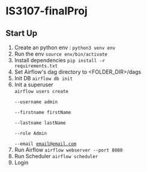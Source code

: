 # IS3107-finalProj

## Start Up 
1. Create an python env : <code>python3 venv env</code>
2. Run the env <code>source env/bin/activate</code>
3. Install dependencies <code>pip install -r requirements.txt</code>
4. Set Airflow's dag directory to <FOLDER_DIR>/dags
5. Init DB <code>airflow db init</code>
6. Init a superuser <br/>
  <code>airflow users create \
--username admin \
--firstname firstName \
--lastname lastName \
--role Admin \
--email email@email.com</code>
6. Run Airflow <code>airflow webserver --port 8080</code>
7. Run Scheduler <code>airflow scheduler</code>
8. Login
